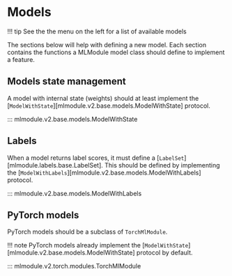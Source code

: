 # Models

!!! tip
    See the the menu on the left for a list of available models

The sections below will help with defining a new model.
Each section contains the functions a MLModule model class should define
to implement a feature.


## Models state management

A model with internal state (weights) should at least implement the
[`ModelWithState`][mlmodule.v2.base.models.ModelWithState] protocol.

::: mlmodule.v2.base.models.ModelWithState

## Labels

When a model returns label scores, it must define a
[`LabelSet`][mlmodule.labels.base.LabelSet].
This should be defined by implementing the
[`ModelWithLabels`][mlmodule.v2.base.models.ModelWithLabels]
protocol.

::: mlmodule.v2.base.models.ModelWithLabels

## PyTorch models

PyTorch models should be a subclass of `TorchMlModule`.

!!! note
    PyTorch models already implement the
    [`ModelWithState`][mlmodule.v2.base.models.ModelWithState] protocol
    by default.

::: mlmodule.v2.torch.modules.TorchMlModule
